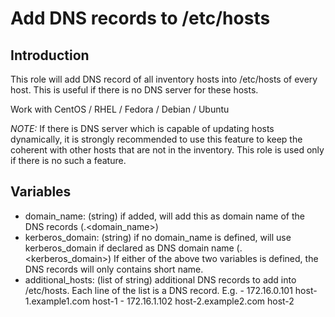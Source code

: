 # Add DNS records to /etc/hosts

## Introduction

This role will add DNS record of all inventory hosts into /etc/hosts of every
host. This is useful if there is no DNS server for these hosts.

Work with CentOS / RHEL / Fedora / Debian / Ubuntu

*NOTE:* If there is DNS server which is capable of updating hosts dynamically,
it is strongly recommended to use this feature to keep the coherent with other
hosts that are not in the inventory. This role is used only if there is no
such a feature.

## Variables

  - domain_name: (string) if added, will add this as domain name of the DNS
                 records (<hostname>.<domain_name>)
  - kerberos_domain: (string) if no domain_name is defined, will use
                     kerberos_domain if declared as DNS domain name
                     (<hostname>.<kerberos_domain>)
If either of the above two variables is defined, the DNS records will only
contains short name.
  - additional_hosts: (list of string) additional DNS records to add into
                      /etc/hosts. Each line of the list is a DNS record.
                      E.g.
                        - 172.16.0.101  host-1.example1.com  host-1
                        - 172.16.1.102  host-2.example2.com  host-2

